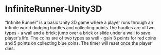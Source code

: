 # InfiniteRunner-Unity3D
“Infinite Runner” is a basic Unity 3D game where a player runs through an infinite world dodging hurdles and collecting points
The hurdles are of two types - a wall and a brick; jump over a brick or slide under a wall to save player's life.
The coins are of two types as well - gain 3 points for red coins and 5 points on collecting blue coins.
The timer will reset once the player dies.
